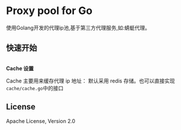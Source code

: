 # Proxy pool for Go

使用Golang开发的代理ip池,基于第三方代理服务,如:蜻蜓代理。

## 快速开始

```go

```

**Cache 设置**

Cache 主要用来缓存代理 ip 地址：
默认采用 redis 存储。也可以直接实现`cache/cache.go`中的接口

## License

Apache License, Version 2.0
